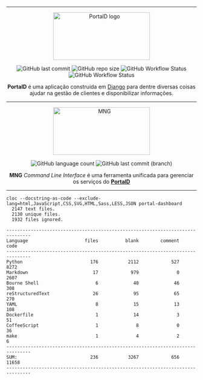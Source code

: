 
---
<p align="center"><a href="#" target="_blank" rel="noopener noreferrer">
  <img width="256px" height="126px" src="https://i.pinimg.com/originals/4c/db/81/4cdb813cbbf96b7cffdc04a63f113681.png" alt="PortalD logo"></a>
</p>

<p align="center">
  <img alt="GitHub last commit" src="https://img.shields.io/github/last-commit/dbafurushima/portal-dashboard?style=flat-square">
  <img alt="GitHub repo size" src="https://img.shields.io/github/repo-size/dbafurushima/portal-dashboard?style=flat-square">
  <img alt="GitHub Workflow Status" src="https://img.shields.io/github/workflow/status/dbafurushima/portal-dashboard/Docker%20Image%20CI?label=build%20docker&style=flat-square"><br>
  <img alt="GitHub Workflow Status" src="https://img.shields.io/github/workflow/status/dbafurushima/portal-dashboard/Django%20CI?label=build%20django&style=flat-square">
</p>

<p align="center">
  <b>PortalD</b> é uma aplicação construida em <u>Django</u> para dentre diversas coisas ajudar na gestão de clientes e disponibilizar informações.
</p>

---

<p align="center"><a href="#" target="_blank" rel="noopener noreferrer">
  <img width="256px" height="126px" src="https://i.pinimg.com/originals/b2/0d/1e/b20d1e60b306063cdcb6106709f786cd.png" alt="MNG"></a>
</p>

<p align="center">
  <img alt="GitHub language count" src="https://img.shields.io/github/languages/count/dbafurushima/portal-dashboard?style=flat-square">
  <img alt="GitHub last commit (branch)" src="https://img.shields.io/github/last-commit/dbafurushima/portal-dashboard/dev?style=flat-square">
</p>

<p align="center">
  <b>MNG</b> <i>Command Line Interface</i> é uma ferramenta unificada para gerenciar os serviços do <b><u>PortalD</u></b>
</p>

---

```
cloc --docstring-as-code --exclude-lang=html,JavaScript,CSS,SVG,HTML,Sass,LESS,JSON portal-dashboard
  2147 text files.
  2130 unique files.
  1932 files ignored.

-------------------------------------------------------------------------------
Language                     files          blank        comment           code
-------------------------------------------------------------------------------
Python                         176           2112            527           8272
Markdown                        17            979              0           2607
Bourne Shell                     6             40             46            308
reStructuredText                26             95             65            270
YAML                             8             15             13            108
Dockerfile                       1             14              3             51
CoffeeScript                     1              8              0             36
make                             1              4              2              6
-------------------------------------------------------------------------------
SUM:                           236           3267            656          11658
-------------------------------------------------------------------------------
```